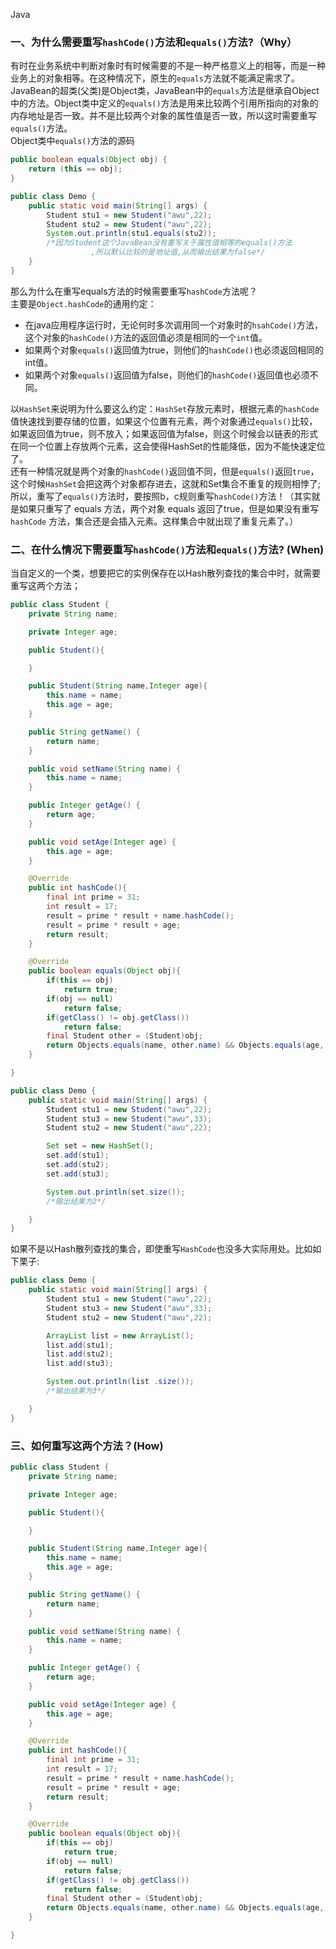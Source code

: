 Java
<a name="Ia2aS"></a>
### 一、为什么需要重写`hashCode()`方法和`equals()`方法?（Why）
有时在业务系统中判断对象时有时候需要的不是一种严格意义上的相等，而是一种业务上的对象相等。在这种情况下，原生的`equals`方法就不能满足需求了。<br />JavaBean的超类(父类)是Object类，JavaBean中的`equals`方法是继承自Object中的方法。Object类中定义的`equals()`方法是用来比较两个引用所指向的对象的内存地址是否一致。并不是比较两个对象的属性值是否一致，所以这时需要重写`equals()`方法。<br />Object类中`equals()`方法的源码
```java
public boolean equals(Object obj) {
    return (this == obj);
}

public class Demo {
    public static void main(String[] args) {
        Student stu1 = new Student("awu",22);
        Student stu2 = new Student("awu",22);
        System.out.println(stu1.equals(stu2));
        /*因为Student这个JavaBean没有重写关于属性值相等的equals()方法
                  ,所以默认比较的是地址值,从而输出结果为false*/    
    }
}
```
那么为什么在重写equals方法的时候需要重写`hashCode`方法呢？<br />主要是`Object.hashCode`的通用约定：

- 在java应用程序运行时，无论何时多次调用同一个对象时的`hsahCode()`方法，这个对象的`hashCode()`方法的返回值必须是相同的一个`int`值。
- 如果两个对象`equals()`返回值为true，则他们的`hashCode()`也必须返回相同的int值。
- 如果两个对象`equals()`返回值为false，则他们的`hashCode()`返回值也必须不同。

以`HashSet`来说明为什么要这么约定：`HashSet`存放元素时，根据元素的`hashCode`值快速找到要存储的位置，如果这个位置有元素，两个对象通过`equals()`比较，如果返回值为true，则不放入；如果返回值为false，则这个时候会以链表的形式在同一个位置上存放两个元素，这会使得HashSet的性能降低，因为不能快速定位了。<br />还有一种情况就是两个对象的`hashCode()`返回值不同，但是`equals()`返回`true`，这个时候`HashSet`会把这两个对象都存进去，这就和Set集合不重复的规则相悖了;所以，重写了`equals()`方法时，要按照b，c规则重写`hashCode()`方法！（其实就是如果只重写了 equals 方法，两个对象 equals 返回了true，但是如果没有重写 `hashCode` 方法，集合还是会插入元素。这样集合中就出现了重复元素了。）
<a name="XftwI"></a>
### 二、在什么情况下需要重写`hashCode()`方法和`equals()`方法? (When)
当自定义的一个类，想要把它的实例保存在以Hash散列查找的集合中时，就需要重写这两个方法；
```java
public class Student {
    private String name;

    private Integer age;

    public Student(){

    }

    public Student(String name,Integer age){
        this.name = name;
        this.age = age;
    }

    public String getName() {
        return name;
    }

    public void setName(String name) {
        this.name = name;
    }

    public Integer getAge() {
        return age;
    }

    public void setAge(Integer age) {
        this.age = age;
    }

    @Override  
    public int hashCode(){  
        final int prime = 31;  
        int result = 17;  
        result = prime * result + name.hashCode();  
        result = prime * result + age;  
        return result;  
    }  

    @Override  
    public boolean equals(Object obj){  
        if(this == obj)  
            return true;  
        if(obj == null)  
            return false;  
        if(getClass() != obj.getClass())  
            return false;  
        final Student other = (Student)obj;  
        return Objects.equals(name, other.name) && Objects.equals(age, other.age);
    }  

}

public class Demo {
    public static void main(String[] args) {
        Student stu1 = new Student("awu",22);
        Student stu3 = new Student("awu",33);
        Student stu2 = new Student("awu",22);

        Set set = new HashSet();
        set.add(stu1);
        set.add(stu2);
        set.add(stu3);

        System.out.println(set.size());
        /*输出结果为2*/

    }
}
```
如果不是以Hash散列查找的集合，即使重写`HashCode`也没多大实际用处。比如如下栗子:
```java
public class Demo {
    public static void main(String[] args) {
        Student stu1 = new Student("awu",22);
        Student stu3 = new Student("awu",33);
        Student stu2 = new Student("awu",22);

        ArrayList list = new ArrayList();
        list.add(stu1);
        list.add(stu2);
        list.add(stu3);

        System.out.println(list .size());
        /*输出结果为3*/

    }
}
```
<a name="HnBn9"></a>
### 三、如何重写这两个方法？(How)
```java
public class Student {
    private String name;

    private Integer age;

    public Student(){

    }

    public Student(String name,Integer age){
        this.name = name;
        this.age = age;
    }

    public String getName() {
        return name;
    }

    public void setName(String name) {
        this.name = name;
    }

    public Integer getAge() {
        return age;
    }

    public void setAge(Integer age) {
        this.age = age;
    }

    @Override  
    public int hashCode(){  
        final int prime = 31;  
        int result = 17;  
        result = prime * result + name.hashCode();  
        result = prime * result + age;  
        return result;  
    }  

    @Override  
    public boolean equals(Object obj){  
        if(this == obj)  
            return true;  
        if(obj == null)  
            return false;  
        if(getClass() != obj.getClass())  
            return false;  
        final Student other = (Student)obj;  
        return Objects.equals(name, other.name) && Objects.equals(age, other.age);  
    }

}
```
